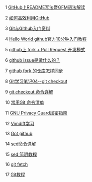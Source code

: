 
1   [GitHub上README写法暨GFM语法解读](http://blog.csdn.net/guodongxiaren/article/details/23690801)<br>
   
2   [如何高效利用GitHub](http://www.yangzhiping.com/tech/github.html)<br>

3   [Git与Github入门资料](http://www.yangzhiping.com/tech/git.html)<br>

4   [Hello World github官方10分钟入门教程](https://guides.github.com/activities/hello-world/)<br>

5   [github上 fork + Pull Request 开发模式](http://yijiebuyi.com/blog/ae55e3eb52d5a1d81587fc3564806802.html)<br>

6   [github issue是做什么的？](http://www.zhihu.com/question/22969033/answer/25927363)<br>

7   [github fork 的仓库怎样同步](http://zhidao.baidu.com/question/1543571864340841187.html?fr=iks&word=github%D4%D9%B4%CEfork&ie=gbk)<br>

8   [Git学习笔记04--git checkout](http://www.cnblogs.com/craftor/archive/2012/11/04/2754147.html)<br>

9   [git checkout 命令详解](http://www.tuicool.com/articles/A3Mn6f)<br>

10 [常用Git 命令清单](http://www.ruanyifeng.com/blog/2015/12/git-cheat-sheet.html)<br>

11 [GNU Privacy Guard加密指南](https://linux.cn/article-3007-1.html)<br>

12 [Vimdiff学习](http://blog.sina.com.cn/s/blog_4ddef8f80102v13k.html)<br>

13 [Got github](https://wizardforcel.gitbooks.io/got-github/content/)<br>

14 [sed命令详解](http://www.cnblogs.com/edwardlost/archive/2010/09/17/1829145.html)<br>

15 [sed 简明教程](http://coolshell.cn/articles/9104.html)<br>

16 [git fetch](http://www.yiibai.com/git/git_fetch.html)<br>

17 [Git教程](http://www.yiibai.com/git/home.html)<br>

[]()<br>
[]()<br>
[]()<br>
[]()<br>
[]()<br>
[]()<br>
[]()<br>
[]()<br>
[]()<br>
[]()<br>
[]()<br>
[]()<br>
[]()<br>
[]()<br>
[]()<br>
[]()<br>
[]()<br>
[]()<br>
[]()<br>
[]()<br>
[]()<br>
[]()<br>
[]()<br>
[]()<br>
[]()<br>
[]()<br>
[]()<br>
[]()<br>
[]()<br>
[]()<br>
[]()<br>
[]()<br>
[]()<br>
[]()<br>
[]()<br>
[]()<br>
[]()<br>
[]()<br>
[]()<br>
[]()<br>
[]()<br>
[]()<br>
[]()<br>
[]()<br>
[]()<br>
[]()<br>
[]()<br>
[]()<br>
[]()<br>
[]()<br>
[]()<br>
[]()<br>
[]()<br>
[]()<br>
[]()<br>
[]()<br>
[]()<br>
[]()<br>
[]()<br>
[]()<br>
[]()<br>
[]()<br>
[]()<br>
[]()<br>
[]()<br>
[]()<br>
[]()<br>




